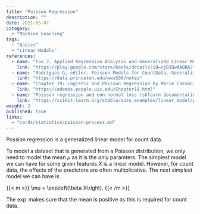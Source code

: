 ```yaml
---
title: "Poisson Regression"
description: ""
date: 2021-05-07
category:
  - "Machine Learning"
tags:
  - "Basics"
  - "Linear Models"
references:
  - name: "Fox J. Applied Regression Analysis and Generalized Linear Models. SAGE Publications; 2015. Available: https://play.google.com/store/books/details?id=cjB3BwAAQBAJ"
    link: "https://play.google.com/store/books/details?id=cjB3BwAAQBAJ"
  - name: "Rodríguez G, editor. Poisson Models for CountData. Generalized Linear Models. Available: https://data.princeton.edu/wws509/notes"
    link: "https://data.princeton.edu/wws509/notes"
  - name: "Chapter 19: Logistic and Poisson Regression by Marie Chesaniuk"
    link: "https://ademos.people.uic.edu/Chapter19.html"
  - name: "Poisson regression and non-normal loss (sklearn documentation)"
    link: "https://scikit-learn.org/stable/auto_examples/linear_model/plot_poisson_regression_non_normal_loss.html"
weight: 2
published: true
links:
  - "cards/statistics/poisson-process.md"
---
```


Possion regression is a generalized linear model for count data.

To model a dataset that is generated from a Poisson distribution, we only need to model the mean $\mu$ as it is the only paramters. The simplest model we can have for some given features $X$ is a linear model. However, for count data, the effects of the predictors are often multiplicative. The next simplest model we can have is

{{< m >}}
\mu = \exp\left(\beta X\right).
{{< /m >}}

The $\exp$ makes sure that the mean is positive as this is required for count data.
